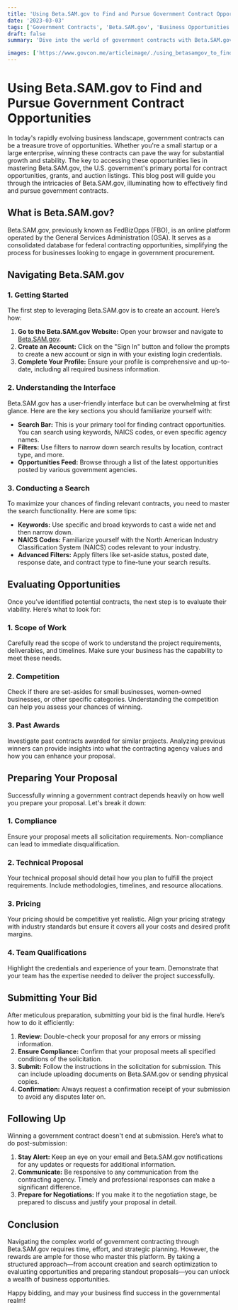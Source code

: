 ```yaml
---
title: 'Using Beta.SAM.gov to Find and Pursue Government Contract Opportunities'
date: '2023-03-03'
tags: ['Government Contracts', 'Beta.SAM.gov', 'Business Opportunities']
draft: false
summary: 'Dive into the world of government contracts with Beta.SAM.gov! Learn how to navigate this invaluable resource and secure lucrative opportunities for your business.'

images: ['https://www.govcon.me/articleimage/./using_betasamgov_to_find_and_pursue_government_contract_opportunities.webp']
---
```


# Using Beta.SAM.gov to Find and Pursue Government Contract Opportunities

In today's rapidly evolving business landscape, government contracts can be a treasure trove of opportunities. Whether you're a small startup or a large enterprise, winning these contracts can pave the way for substantial growth and stability. The key to accessing these opportunities lies in mastering Beta.SAM.gov, the U.S. government's primary portal for contract opportunities, grants, and auction listings. This blog post will guide you through the intricacies of Beta.SAM.gov, illuminating how to effectively find and pursue government contracts.

## What is Beta.SAM.gov?

Beta.SAM.gov, previously known as FedBizOpps (FBO), is an online platform operated by the General Services Administration (GSA). It serves as a consolidated database for federal contracting opportunities, simplifying the process for businesses looking to engage in government procurement.

## Navigating Beta.SAM.gov

### 1. Getting Started

The first step to leveraging Beta.SAM.gov is to create an account. Here’s how:

1. **Go to the Beta.SAM.gov Website:** Open your browser and navigate to [Beta.SAM.gov](https://beta.sam.gov/).
2. **Create an Account:** Click on the "Sign In" button and follow the prompts to create a new account or sign in with your existing login credentials.
3. **Complete Your Profile:** Ensure your profile is comprehensive and up-to-date, including all required business information.

### 2. Understanding the Interface

Beta.SAM.gov has a user-friendly interface but can be overwhelming at first glance. Here are the key sections you should familiarize yourself with:

- **Search Bar:** This is your primary tool for finding contract opportunities. You can search using keywords, NAICS codes, or even specific agency names.
- **Filters:** Use filters to narrow down search results by location, contract type, and more.
- **Opportunities Feed:** Browse through a list of the latest opportunities posted by various government agencies.

### 3. Conducting a Search

To maximize your chances of finding relevant contracts, you need to master the search functionality. Here are some tips:

- **Keywords:** Use specific and broad keywords to cast a wide net and then narrow down.
- **NAICS Codes:** Familiarize yourself with the North American Industry Classification System (NAICS) codes relevant to your industry.
- **Advanced Filters:** Apply filters like set-aside status, posted date, response date, and contract type to fine-tune your search results.

## Evaluating Opportunities

Once you’ve identified potential contracts, the next step is to evaluate their viability. Here’s what to look for:

### 1. Scope of Work

Carefully read the scope of work to understand the project requirements, deliverables, and timelines. Make sure your business has the capability to meet these needs.

### 2. Competition

Check if there are set-asides for small businesses, women-owned businesses, or other specific categories. Understanding the competition can help you assess your chances of winning.

### 3. Past Awards

Investigate past contracts awarded for similar projects. Analyzing previous winners can provide insights into what the contracting agency values and how you can enhance your proposal.

## Preparing Your Proposal

Successfully winning a government contract depends heavily on how well you prepare your proposal. Let's break it down:

### 1. Compliance

Ensure your proposal meets all solicitation requirements. Non-compliance can lead to immediate disqualification.

### 2. Technical Proposal

Your technical proposal should detail how you plan to fulfill the project requirements. Include methodologies, timelines, and resource allocations.

### 3. Pricing

Your pricing should be competitive yet realistic. Align your pricing strategy with industry standards but ensure it covers all your costs and desired profit margins.

### 4. Team Qualifications

Highlight the credentials and experience of your team. Demonstrate that your team has the expertise needed to deliver the project successfully.

## Submitting Your Bid

After meticulous preparation, submitting your bid is the final hurdle. Here’s how to do it efficiently:

1. **Review:** Double-check your proposal for any errors or missing information.
2. **Ensure Compliance:** Confirm that your proposal meets all specified conditions of the solicitation.
3. **Submit:** Follow the instructions in the solicitation for submission. This can include uploading documents on Beta.SAM.gov or sending physical copies.
4. **Confirmation:** Always request a confirmation receipt of your submission to avoid any disputes later on.

## Following Up

Winning a government contract doesn't end at submission. Here’s what to do post-submission:

1. **Stay Alert:** Keep an eye on your email and Beta.SAM.gov notifications for any updates or requests for additional information.
2. **Communicate:** Be responsive to any communication from the contracting agency. Timely and professional responses can make a significant difference.
3. **Prepare for Negotiations:** If you make it to the negotiation stage, be prepared to discuss and justify your proposal in detail.

## Conclusion

Navigating the complex world of government contracting through Beta.SAM.gov requires time, effort, and strategic planning. However, the rewards are ample for those who master this platform. By taking a structured approach—from account creation and search optimization to evaluating opportunities and preparing standout proposals—you can unlock a wealth of business opportunities.

Happy bidding, and may your business find success in the governmental realm!